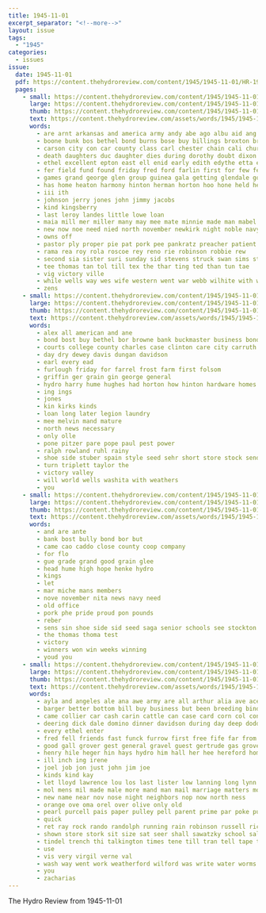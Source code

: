 ```yaml
---
title: 1945-11-01
excerpt_separator: "<!--more-->"
layout: issue
tags:
  - "1945"
categories:
  - issues
issue:
  date: 1945-11-01
  pdf: https://content.thehydroreview.com/content/1945/1945-11-01/HR-1945-11-01.pdf
  pages:
    - small: https://content.thehydroreview.com/content/1945/1945-11-01/small/HR-1945-11-01-01.jpg
      large: https://content.thehydroreview.com/content/1945/1945-11-01/large/HR-1945-11-01-01.jpg
      thumb: https://content.thehydroreview.com/content/1945/1945-11-01/thumbnails/HR-1945-11-01-01.jpg
      text: https://content.thehydroreview.com/assets/words/1945/1945-11-01/HR-1945-11-01-01.txt
      words:
        - are arnt arkansas and america army andy abe ago albu aid ang aye age
        - boone bunk bos bethel bond burns bose buy billings broxton bradford baptist boise brother bozarth berry bonds bee bus bet
        - carson city con car county class carl chester chain cali church christian chapel cee curtis child caddo clyde chest change
        - death daughters duc daughter dies during dorothy doubt dixon
        - ethel excellent epton east ell enid early edith edythe etta ens
        - fer field fund found friday fred ford farlin first for few fever farm friends foo fight frida from
        - games grand george glen group guinea gala getting glendale goodwin geary grieve good greenfield gardiner green
        - has home heaton harmony hinton herman horton hoo hone held her houston hopewell hydro heft harold hart heusel humes hee him
        - iii ith
        - johnson jerry jones john jimmy jacobs
        - kind kingsberry
        - last leroy landes little lowe loan
        - maia mill mer miller many may mee mate minnie made man mabel main manes march mary monday majors
        - new now noe need nied north november newkirk night noble navy nancy
        - owns off
        - pastor ply proper pie pat pork pee pankratz preacher patient piles pele page
        - rama rea roy rola roscoe rey reno rie robinson robbie rew
        - second sia sister suri sunday sid stevens struck swan sims start street son smith stan sept still short sale school shall shelton sie saturday sax said shorter sit seo sim supper slow
        - tee thomas tan tol till tex the thar ting ted than tun tae
        - vig victory ville
        - while wells way wes wife western went war webb wilhite with wayne week win was
        - zens
    - small: https://content.thehydroreview.com/content/1945/1945-11-01/small/HR-1945-11-01-02.jpg
      large: https://content.thehydroreview.com/content/1945/1945-11-01/large/HR-1945-11-01-02.jpg
      thumb: https://content.thehydroreview.com/content/1945/1945-11-01/thumbnails/HR-1945-11-01-02.jpg
      text: https://content.thehydroreview.com/assets/words/1945/1945-11-01/HR-1945-11-01-02.txt
      words:
        - alex all american and ane
        - bond bost buy bethel bor browne bank buckmaster business bonds better bryan
        - courts college county charles case clinton care city carruth can coffee comfort cee
        - day dry dewey davis dungan davidson
        - earl every ead
        - furlough friday for farrel frost farm first folsom
        - griffin ger grain gin george general
        - hydro harry hume hughes had horton how hinton hardware homes hey home
        - ing ings
        - jones
        - kin kirks kinds
        - loan long later legion laundry
        - mee melvin mand mature
        - north news necessary
        - only olle
        - pone pitzer pare pope paul pest power
        - ralph rowland ruhl rainy
        - shoe side stuber spain style seed sehr short store stock send spies service sweeney station
        - turn triplett taylor the
        - victory valley
        - will world wells washita with weathers
        - you
    - small: https://content.thehydroreview.com/content/1945/1945-11-01/small/HR-1945-11-01-03.jpg
      large: https://content.thehydroreview.com/content/1945/1945-11-01/large/HR-1945-11-01-03.jpg
      thumb: https://content.thehydroreview.com/content/1945/1945-11-01/thumbnails/HR-1945-11-01-03.jpg
      text: https://content.thehydroreview.com/assets/words/1945/1945-11-01/HR-1945-11-01-03.txt
      words:
        - and are ante
        - bank bost bully bond bor but
        - came cao caddo close county coop company
        - for flo
        - gue grade grand good grain glee
        - head hume high hope henke hydro
        - kings
        - let
        - mar miche mans members
        - nove november nita news navy need
        - old office
        - pork phe pride proud pon pounds
        - reber
        - sens sin shoe side sid seed saga senior schools see stockton spencer selma sae
        - the thomas thoma test
        - victory
        - winners won win weeks winning
        - youd you
    - small: https://content.thehydroreview.com/content/1945/1945-11-01/small/HR-1945-11-01-04.jpg
      large: https://content.thehydroreview.com/content/1945/1945-11-01/large/HR-1945-11-01-04.jpg
      thumb: https://content.thehydroreview.com/content/1945/1945-11-01/thumbnails/HR-1945-11-01-04.jpg
      text: https://content.thehydroreview.com/assets/words/1945/1945-11-01/HR-1945-11-01-04.txt
      words:
        - ayla and angeles ale ana awe army are all arthur alia ave ace ata
        - barger better bottom bill buy business but been breeding binder black barts bottles big bradley burg bride busi best bruce boston belt bridgeport baby back
        - came collier car cash carin cattle can case card corn col con carl condi christian church custer caddo cee county childre claw city cake chi come cordial cotton cream
        - deering dick dale domino dinner davidson during day deep dodd daughter date dolor
        - every ethel enter
        - fred fell friends fast funck furrow first free fife far from ford foot fort floor few fair friday for
        - good gall grover gest general gravel guest gertrude gas grove guy glass grounds given
        - henry hile heger hin hays hydro him hall her hee hereford home hammers hardware hak hed hinton has hazlett hack high had harry
        - ill inch ing irene
        - joel job jon just john jim joe
        - kinds kind kay
        - let lloyd lawrence lou los last lister low lanning long lynn look little like lax lard lene
        - mol mens mil made male more mand man mail marriage matters model maria montez meguire mccormick market miss
        - new name near nov nose night neighbors nop now north ness
        - orange ove oma orel over olive only old
        - pearl purcell pais paper pulley pell parent prime par poke public paul pot power piano pet part
        - quick
        - ret ray rock rando randolph running rain robinson russell richmond ripple robby reno rage red randol rec reed
        - shown store stork sit size sat seer shall sawatzky school sale street sand sister send sada son steel saw seen supper sian sales set sell shine still sunday santa stock sayre special show saturday september see sane
        - tindel trench thi talkington times tene till tran tell tape than the teale try them thirsk tor tur thing too
        - use
        - vis very virgil verne val
        - wash way went work weatherford wilford was write water worms wilbur wide well week wayne wall winter will weather want with whittemore wang west wire welding weathers
        - you
        - zacharias
---
```


The Hydro Review from 1945-11-01

<!--more-->

